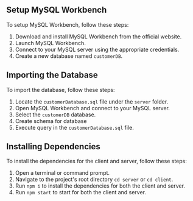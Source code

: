 ## Setup MySQL Workbench

To setup MySQL Workbench, follow these steps:

1. Download and install MySQL Workbench from the official website.
2. Launch MySQL Workbench.
3. Connect to your MySQL server using the appropriate credentials.
4. Create a new database named `customerDB`.

## Importing the Database

To import the database, follow these steps:

1. Locate the `customerDatabase.sql` file under the `server` folder.
2. Open MySQL Workbench and connect to your MySQL server.
3. Select the `customerDB` database.
4. Create schema for database
5. Execute query in the `customerDatabase.sql` file.

## Installing Dependencies

To install the dependencies for the client and server, follow these steps:

1. Open a terminal or command prompt.
2. Navigate to the project's root directory `cd server` or `cd client`.
3. Run `npm i` to install the dependencies for both the client and server.
3. Run `npm start` to start for both the client and server.
